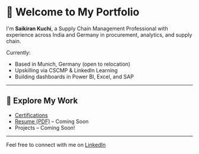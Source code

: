 # 👋 Welcome to My Portfolio

I'm **Saikiran Kuchi**, a Supply Chain Management Professional with experience across India and Germany in procurement, analytics, and supply chain.

Currently:
- Based in Munich, Germany (open to relocation)
- Upskilling via CSCMP & LinkedIn Learning
- Building dashboards in Power BI, Excel, and SAP

---

## 🚀 Explore My Work

- [Certifications](./certifications.md)
- [Resume (PDF)](resume.pdf) – Coming Soon
- Projects – Coming Soon!

---

Feel free to connect with me on [LinkedIn](https://www.linkedin.com/in/saikuchi)
